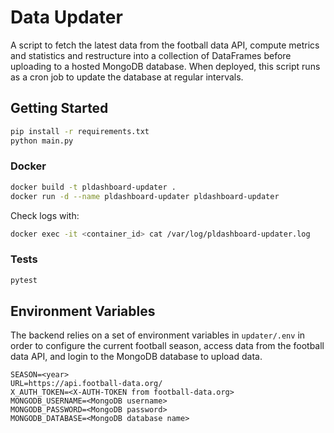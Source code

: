 # Data Updater

A script to fetch the latest data from the football data API, compute metrics and statistics and restructure into a collection of DataFrames before uploading to a hosted MongoDB database. When deployed, this script runs as a cron job to update the database at regular intervals.

## Getting Started

```bash
pip install -r requirements.txt
python main.py
```

### Docker

```bash
docker build -t pldashboard-updater .
docker run -d --name pldashboard-updater pldashboard-updater
```

Check logs with:

```bash
docker exec -it <container_id> cat /var/log/pldashboard-updater.log
```

### Tests

```bash
pytest
```

## Environment Variables

The backend relies on a set of environment variables in `updater/.env` in order to configure the current football season, access data from the football data API, and login to the MongoDB database to upload data.

```text
SEASON=<year>
URL=https://api.football-data.org/
X_AUTH_TOKEN=<X-AUTH-TOKEN from football-data.org>
MONGODB_USERNAME=<MongoDB username>
MONGODB_PASSWORD=<MongoDB password>
MONGODB_DATABASE=<MongoDB database name>
```

